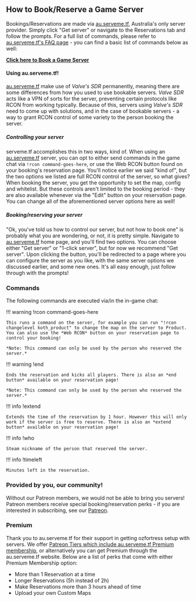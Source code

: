 ## How to Book/Reserve a Game Server

Bookings/Reservations are made via [au.serveme.tf](https://au.serveme.tf/), Australia's only server provider. Simply click "Get server" or navigate to the Reservations tab and follow the prompts. For a full list of commands, please refer to [au.serveme.tf's FAQ page](https://au.serveme.tf/faq) - you can find a basic list of commands below as well:

[**Click here to Book a Game Server**](https://au.serveme.tf/)

#### **Using au.serveme.tf!**
[au.serveme.tf](https://au.serveme.tf) make use of *Valve's SDR* permanently, meaning there are some differences from how you used to use bookable servers. *Valve SDR* acts like a VPN of sorts for the server, preventing certain protocols like RCON from working typically. Because of this, servers using *Valve's SDR* need to come up with solutions, and in the case of bookable servers - a way to grant RCON control of some variety to the person booking the server. 

##### **Controlling your server**
serveme.tf accomplishes this in two ways, kind of. When using an [au.serveme.tf](https://au.serveme.tf) server, you can opt to either send commands in the game chat via `!rcon command-goes-here`, or use the Web RCON button found on your booking's reservation page. You'll notice earlier we said "kind of", but the two options we listed are full RCON control of the server, so what gives? When booking the server, you get the opportunity to set the map, config and whitelist. But these controls aren't limited to the booking period - they are also available whenever via the "Edit" button on your reservation page. You can change all of the aforementioned server options here as well!

##### **Booking/reserving your server**
"Ok, you've told us how to control our server, but not how to book one" is probably what you are wondering, or not, it is pretty simple. Navigate to [au.serveme.tf](https://au.serveme.tf) home page, and you'll find two options. You can choose either "Get server" or "1-click server", but for now we recommend "Get server". Upon clicking the button, you'll be redirected to a page where you can configure the server as you like, with the same server options we discussed earlier, and some new ones. It's all easy enough, just follow through with the prompts!

### Commands
The following commands are executed via/in the in-game chat:

!!! warning !rcon command-goes-here

    This runs a command on the server, for example you can run "!rcon changelevel koth_product" to change the map on the server to Product. You can also use the *Web RCON* button on your reservation page to control your booking!

    *Note: This command can only be used by the person who reserved the server.*

!!! warning !end

    Ends the reservation and kicks all players. There is also an *end button* available on your reservation page!

    *Note: This command can only be used by the person who reserved the server.*

!!! info !extend

    Extends the time of the reservation by 1 hour. However this will only work if the server is free to reserve. There is also an *extend button* available on your reservation page!

!!! info !who

    Steam nickname of the person that reserved the server.

!!! info !timeleft

    Minutes left in the reservation.

### Provided by you, our community!
Without our Patreon members, we would not be able to bring you servers! Patreon members receive special booking/reservation perks - if you are interested in subscribing, see our [Patreon](https://patreon.com/ozfortress).

### Premium
Thank you to au.serveme.tf for their support in getting ozfortress setup with servers. We offer [Patreon Tiers which include au.serveme.tf Premium membership](https://patreon.com/ozfortress), or alternatively you can get Premium through the au.serveme.tf website. Below are a list of perks that come with either Premium Membership option:
* More than 1 Reservation at a time
* Longer Reservations (5h instead of 2h)
* Make Reservations more than 3 hours ahead of time
* Upload your own Custom Maps